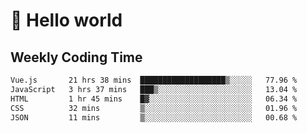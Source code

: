 # 🍻 Hello world

## Weekly Coding Time
<!--START_SECTION:waka-->

```txt
Vue.js       21 hrs 38 mins  ███████████████████▒░░░░░   77.96 %
JavaScript   3 hrs 37 mins   ███▒░░░░░░░░░░░░░░░░░░░░░   13.04 %
HTML         1 hr 45 mins    █▓░░░░░░░░░░░░░░░░░░░░░░░   06.34 %
CSS          32 mins         ▒░░░░░░░░░░░░░░░░░░░░░░░░   01.96 %
JSON         11 mins         ▒░░░░░░░░░░░░░░░░░░░░░░░░   00.68 %
```

<!--END_SECTION:waka-->
